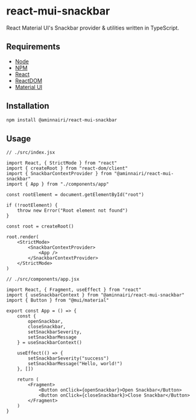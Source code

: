 # react-mui-snackbar

React Material UI's Snackbar provider & utilities written in TypeScript.

## Requirements

- [Node](https://nodejs.org/)
- [NPM](https://www.npmjs.com/)
- [React](https://www.npmjs.com/package/react)
- [ReactDOM](https://www.npmjs.com/package/react-dom)
- [Material UI](https://www.npmjs.com/package/@mui/material)

## Installation

```bash
npm install @aminnairi/react-mui-snackbar
```

## Usage

```tsx
// ./src/index.jsx

import React, { StrictMode } from "react"
import { createRoot } from "react-dom/client"
import { SnackbarContextProvider } from "@aminnairi/react-mui-snackbar"
import { App } from "./components/app"

const rootElement = document.getElementById("root")

if (!rootElement) {
    throw new Error("Root element not found")
}

const root = createRoot()

root.render(
    <StrictMode>
        <SnackbarContextProvider>
            <App />
        </SnackbarContextProvider>
    </StrictMode>
)
```

```tsx
// ./src/components/app.jsx

import React, { Fragment, useEffect } from "react"
import { useSnackbarContext } from "@aminnairi/react-mui-snackbar"
import { Button } from "@mui/material"

export const App = () => {
    const {
        openSnackbar,
        closeSnackbar,
        setSnackbarSeverity,
        setSnackbarMessage
    } = useSnackbarContext()

    useEffect(() => {
        setSnackbarSeverity("success")
        setSnackbarMessage("Hello, world!")
    }, [])

    return (
        <Fragment>
            <Button onClick={openSnackbar}>Open Snackbar</Button>
            <Button onClick={closeSnackbark}>Close Snackbar</Button>
        </Fragment>
    )
}
```